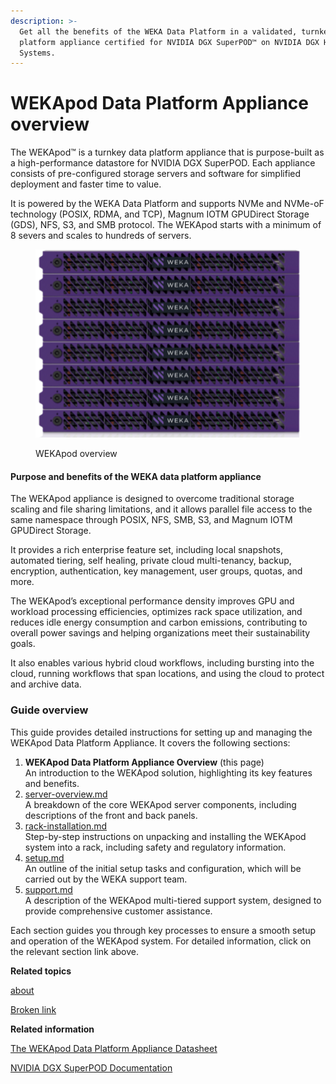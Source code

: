 ```yaml
---
description: >-
  Get all the benefits of the WEKA Data Platform in a validated, turnkey data
  platform appliance certified for NVIDIA DGX SuperPOD™️ on NVIDIA DGX H100
  Systems.
---
```


# WEKApod Data Platform Appliance overview

The WEKApod™ is a turnkey data platform appliance that is purpose-built as a high-performance datastore for NVIDIA DGX SuperPOD. Each appliance consists of pre-configured storage servers and software for simplified deployment and faster time to value.

It is powered by the WEKA Data Platform and supports NVMe and NVMe-oF technology (POSIX, RDMA, and TCP), Magnum IOTM GPUDirect Storage (GDS), NFS, S3, and SMB protocol. The WEKApod starts with a minimum of 8 severs and scales to hundreds of servers.

<figure><img src="../.gitbook/assets/WEKApod_overview.png" alt=""><figcaption><p>WEKApod overview</p></figcaption></figure>

#### Purpose and benefits of the WEKA data platform appliance

The WEKApod appliance is designed to overcome traditional storage scaling and file sharing limitations, and it allows parallel file access to the same namespace through POSIX, NFS, SMB, S3, and Magnum IOTM GPUDirect Storage.

It provides a rich enterprise feature set, including local snapshots, automated tiering, self healing, private cloud multi-tenancy, backup, encryption, authentication, key management, user groups, quotas, and more.

The WEKApod’s exceptional performance density improves GPU and workload processing efficiencies, optimizes rack space utilization, and reduces idle energy consumption and carbon emissions, contributing to overall power savings and helping organizations meet their sustainability goals.

It also enables various hybrid cloud workflows, including bursting into the cloud, running workflows that span locations, and using the cloud to protect and archive data.

### Guide overview

This guide provides detailed instructions for setting up and managing the WEKApod Data Platform Appliance. It covers the following sections:

1. **WEKApod Data Platform Appliance Overview** (this page)\
   An introduction to the WEKApod solution, highlighting its key features and benefits.
2. [server-overview.md](server-overview.md "mention")\
   A breakdown of the core WEKApod server components, including descriptions of the front and back panels.
3. [rack-installation.md](rack-installation.md "mention")\
   Step-by-step instructions on unpacking and installing the WEKApod system into a rack, including safety and regulatory information.
4. [setup.md](setup.md "mention")\
   An outline of the initial setup tasks and configuration, which will be carried out by the WEKA support team.
5. [support.md](support.md "mention")\
   A description of the WEKApod multi-tiered support system, designed to provide comprehensive customer assistance.

Each section guides you through key processes to ensure a smooth setup and operation of the WEKApod system. For detailed information, click on the relevant section link above.



**Related topics**

[about](../weka-system-overview/about/ "mention")

[Broken link](broken-reference "mention")



**Related information**

[The WEKApod Data Platform Appliance Datasheet](https://www.weka.io/resources/datasheet/the-wekapod-data-platform-appliance/)

[NVIDIA DGX SuperPOD Documentation](https://docs.nvidia.com/dgx-superpod/index.html#deployment-guides)
